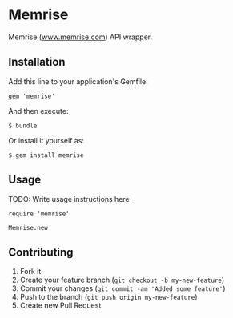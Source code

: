 # Memrise

Memrise (www.memrise.com) API wrapper.

## Installation

Add this line to your application's Gemfile:

    gem 'memrise'

And then execute:

    $ bundle

Or install it yourself as:

    $ gem install memrise

## Usage

TODO: Write usage instructions here

    require 'memrise'

    Memrise.new

## Contributing

1. Fork it
2. Create your feature branch (`git checkout -b my-new-feature`)
3. Commit your changes (`git commit -am 'Added some feature'`)
4. Push to the branch (`git push origin my-new-feature`)
5. Create new Pull Request
